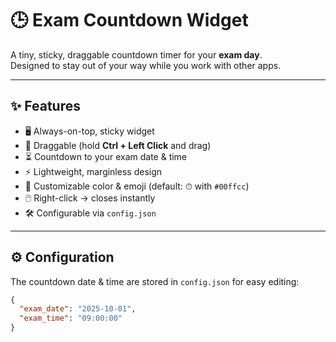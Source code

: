 # 🕒 Exam Countdown Widget

A tiny, sticky, draggable countdown timer for your **exam day**.  
Designed to stay out of your way while you work with other apps.  

---

## ✨ Features
- 🖥️ Always-on-top, sticky widget  
- 📌 Draggable (hold **Ctrl + Left Click** and drag)  
- ⏳ Countdown to your exam date & time  
- ⚡ Lightweight, marginless design  
- 🎨 Customizable color & emoji (default: ⏱ with `#00ffcc`)  
- 🖱️ Right-click → closes instantly  
- 🛠️ Configurable via `config.json`  

---

## ⚙️ Configuration

The countdown date & time are stored in `config.json` for easy editing:

```json
{
  "exam_date": "2025-10-01",
  "exam_time": "09:00:00"
}
